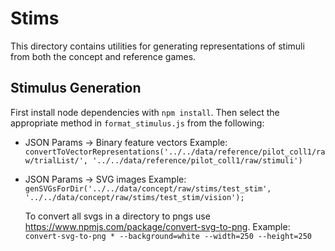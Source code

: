 # Stims
This directory contains utilities for generating representations of stimuli from both the concept and reference games.

## Stimulus Generation
First install node dependencies with `npm install`. Then select the appropriate method in `format_stimulus.js` from the following:

- JSON Params -> Binary feature vectors
    Example: `convertToVectorRepresentations('../../data/reference/pilot_coll1/raw/trialList/', '../../data/reference/pilot_coll1/raw/stimuli')`

- JSON Params -> SVG images
    Example: `genSVGsForDir('../../data/concept/raw/stims/test_stim', '../../data/concept/raw/stims/test_stim/vision');`

    To convert all svgs in a directory to pngs use https://www.npmjs.com/package/convert-svg-to-png.
    Example: `convert-svg-to-png * --background=white --width=250 --height=250`